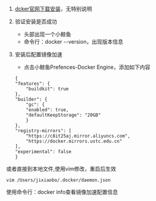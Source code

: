  1. [dcker官网下载安装](https://docs.docker.com/docker-for-mac/install/)，无特别说明
 2. 验证安装是否成功
    - 头部出现一个小鲸鱼
    - 命令行：docker --version，出现版本信息
 3. 安装后配置镜像加速
    - 点击小鲸鱼Prefences-Docker Engine，添加如下内容

    ```
    {
    "features": {
        "buildkit": true
    },
    "builder": {
        "gc": {
        "enabled": true,
        "defaultKeepStorage": "20GB"
        }
    },
    "registry-mirrors": [
        "https://c8it25aj.mirror.aliyuncs.com",
        "https://docker.mirrors.ustc.edu.cn"
    ],
    "experimental": false
    }
    ```
或者直接到本地文件,使用vim修改，重启后生效
```
vim /Users/jixiaobo/.docker/daemon.json
```

使用命令行：docker info查看镜像加速配置信息
